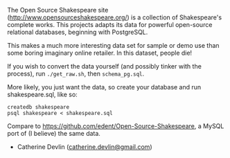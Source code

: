 The Open Source Shakespeare site (http://www.opensourceshakespeare.org/) is a collection of Shakespeare's complete works.  This projects adapts its data for powerful open-source relational databases, beginning with PostgreSQL.

This makes a much more interesting data set for sample or demo use than some boring imaginary online retailer.  In this dataset, people die!

If you wish to convert the data yourself (and possibly tinker with the process), run `./get_raw.sh`, then `schema_pg.sql`.

More likely, you just want the data, so create your database and run shakespeare.sql, like so:

    createdb shakespeare
    psql shakespeare < shakespeare.sql

Compare to https://github.com/edent/Open-Source-Shakespeare, a MySQL port of (I believe) the same data.

- Catherine Devlin (catherine.devlin@gmail.com)

 

